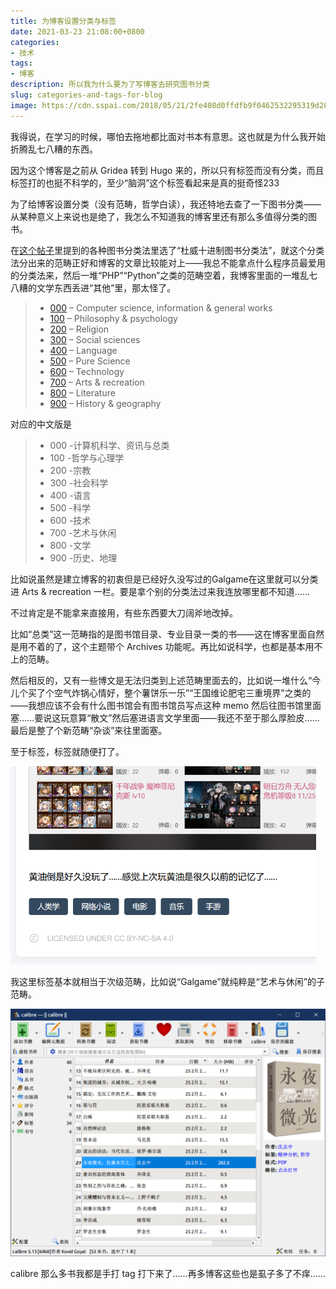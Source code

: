 ```yaml
---
title: 为博客设置分类与标签
date: 2021-03-23 21:08:00+0800
categories:
- 技术
tags:
- 博客
description: 所以我为什么要为了写博客去研究图书分类
slug: categories-and-tags-for-blog
image: https://cdn.sspai.com/2018/05/21/2fe408d0ffdfb9f0462532295319d28f.jpg?imageMogr2/auto-orient/quality/95/thumbnail/!1420x708r/gravity/Center/crop/1420x708/interlace/1
---
```


我得说，在学习的时候，哪怕去拖地都比面对书本有意思。这也就是为什么我开始折腾乱七八糟的东西。

因为这个博客是之前从 Gridea 转到 Hugo 来的，所以只有标签而没有分类，而且标签打的也挺不科学的，至少“脑洞”这个标签看起来是真的挺奇怪233

为了给博客设置分类（没有范畴，哲学白读），我还特地去查了一下图书分类——从某种意义上来说也是绝了，我怎么不知道我的博客里还有那么多值得分类的图书。

在[这个帖子](https://zhuanlan.zhihu.com/p/33872429)里提到的各种图书分类法里选了“杜威十进制图书分类法”，就这个分类法分出来的范畴正好和博客的文章比较能对上——我总不能拿点什么程序员最爱用的分类法来，然后一堆“PHP”“Python”之类的范畴空着，我博客里面的一堆乱七八糟的文学东西丢进“其他”里，那太怪了。

> - [000](https://www.wikiwand.com/en/List_of_Dewey_Decimal_classes#Class_000_–_Computer_science,_information_&_general_works) – Computer science, information & general works
> - [100](https://www.wikiwand.com/en/List_of_Dewey_Decimal_classes#Class_100_–_Philosophy_&_psychology) – Philosophy & psychology
> - [200](https://www.wikiwand.com/en/List_of_Dewey_Decimal_classes#Class_200_–_Religion) – Religion
> - [300](https://www.wikiwand.com/en/List_of_Dewey_Decimal_classes#Class_300_–_Social_sciences) – Social sciences
> - [400](https://www.wikiwand.com/en/List_of_Dewey_Decimal_classes#Class_400_–_Language) – Language
> - [500](https://www.wikiwand.com/en/List_of_Dewey_Decimal_classes#Class_500_–_Science) – Pure Science
> - [600](https://www.wikiwand.com/en/List_of_Dewey_Decimal_classes#Class_600_–_Technology) – Technology
> - [700](https://www.wikiwand.com/en/List_of_Dewey_Decimal_classes#Class_700_–_Arts_&_recreation) – Arts & recreation
> - [800](https://www.wikiwand.com/en/List_of_Dewey_Decimal_classes#Class_800_–_Literature) – Literature
> - [900](https://www.wikiwand.com/en/List_of_Dewey_Decimal_classes#Class_900_–_History_&_geography) – History & geography

对应的中文版是

> - 000 -计算机科学、资讯与总类
> - 100 -哲学与心理学
> - 200 -宗教
> - 300 -社会科学
> - 400 -语言
> - 500 -科学
> - 600 -技术
> - 700 -艺术与休闲
> - 800 -文学
> - 900 -历史、地理

比如说虽然是建立博客的初衷但是已经好久没写过的Galgame在这里就可以分类进 Arts & recreation 一栏。要是拿个别的分类法过来我连放哪里都不知道……

不过肯定是不能拿来直接用，有些东西要大刀阔斧地改掉。

比如“总类”这一范畴指的是图书馆目录、专业目录一类的书——这在博客里面自然是用不着的了，这个主题带个 Archives 功能呢。再比如说科学，也都是基本用不上的范畴。

然后相反的，又有一些博文是无法归类到上述范畴里面去的，比如说一堆什么“今儿个买了个空气炸锅心情好，整个薯饼乐一乐”“王国维论肥宅三重境界”之类的——我想应该不会有什么图书馆会有图书馆员写点这种 memo 然后往图书馆里面塞……要说这玩意算“散文”然后塞进语言文学里面——我还不至于那么厚脸皮……最后是整了个新范畴“杂谈”来往里面塞。

至于标签，标签就随便打了。

<img src="https://raw.githubusercontent.com/yuukoamamiya/pic/master/20210323215322.png" style="zoom:67%;" />

我这里标签基本就相当于次级范畴，比如说“Galgame”就纯粹是“艺术与休闲”的子范畴。

<img src="https://raw.githubusercontent.com/yuukoamamiya/pic/master/20210323215502.png" style="zoom: 67%;" />

calibre 那么多书我都是手打 tag 打下来了……再多博客这些也是虱子多了不痒……